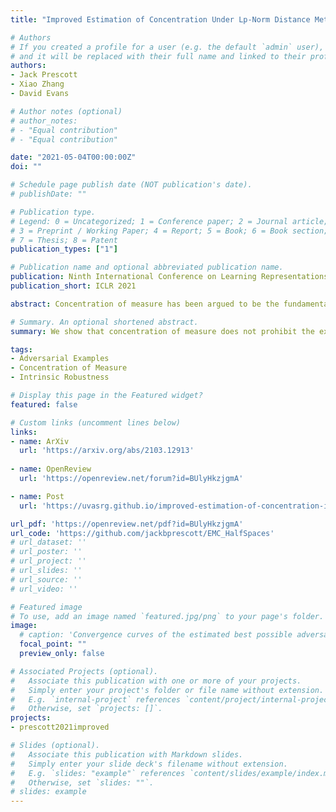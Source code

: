 ```yaml
---
title: "Improved Estimation of Concentration Under Lp-Norm Distance Metric Using Half Spaces"

# Authors
# If you created a profile for a user (e.g. the default `admin` user), write the username (folder name) here 
# and it will be replaced with their full name and linked to their profile.
authors:
- Jack Prescott
- Xiao Zhang
- David Evans

# Author notes (optional)
# author_notes:
# - "Equal contribution"
# - "Equal contribution"

date: "2021-05-04T00:00:00Z"
doi: ""

# Schedule page publish date (NOT publication's date).
# publishDate: ""

# Publication type.
# Legend: 0 = Uncategorized; 1 = Conference paper; 2 = Journal article;
# 3 = Preprint / Working Paper; 4 = Report; 5 = Book; 6 = Book section;
# 7 = Thesis; 8 = Patent
publication_types: ["1"]

# Publication name and optional abbreviated publication name.
publication: Ninth International Conference on Learning Representations
publication_short: ICLR 2021

abstract: Concentration of measure has been argued to be the fundamental cause of adversarial vulnerability. Mahloujifar et al. (2019) presented an empirical way to measure the concentration of a data distribution using samples, and employed it to find lower bounds on intrinsic robustness for several benchmark datasets. However, it remains unclear whether these lower bounds are tight enough to provide a useful approximation for the intrinsic robustness of a dataset. To gain a deeper understanding of the concentration of measure phenomenon, we first extend the Gaussian Isoperimetric Inequality to non-spherical Gaussian measures and arbitrary Lp-norms (p>=2). We leverage these theoretical insights to design a method that uses half-spaces to estimate the concentration of any empirical dataset under Lp-norm distance metrics. Our proposed algorithm is more efficient than Mahloujifar et al. (2019)'s, and experiments on synthetic datasets and image benchmarks demonstrate that it is able to find much tighter intrinsic robustness bounds. These tighter estimates provide further evidence that rules out intrinsic dataset concentration as a possible explanation for the adversarial vulnerability of state-of-the-art classifiers.

# Summary. An optional shortened abstract.
summary: We show that concentration of measure does not prohibit the existence of adversarially robust classifiers using a novel method of empirical concentration estimation.

tags: 
- Adversarial Examples
- Concentration of Measure
- Intrinsic Robustness

# Display this page in the Featured widget?
featured: false

# Custom links (uncomment lines below)
links:
- name: ArXiv
  url: 'https://arxiv.org/abs/2103.12913'
  
- name: OpenReview
  url: 'https://openreview.net/forum?id=BUlyHkzjgmA'

- name: Post
  url: 'https://uvasrg.github.io/improved-estimation-of-concentration-iclr-2021/'

url_pdf: 'https://openreview.net/pdf?id=BUlyHkzjgmA'
url_code: 'https://github.com/jackbprescott/EMC_HalfSpaces'
# url_dataset: ''
# url_poster: ''
# url_project: ''
# url_slides: ''
# url_source: ''
# url_video: ''

# Featured image
# To use, add an image named `featured.jpg/png` to your page's folder. 
image:
  # caption: 'Convergence curves of the estimated best possible adversarial risk'
  focal_point: ""
  preview_only: false

# Associated Projects (optional).
#   Associate this publication with one or more of your projects.
#   Simply enter your project's folder or file name without extension.
#   E.g. `internal-project` references `content/project/internal-project/index.md`.
#   Otherwise, set `projects: []`.
projects:
- prescott2021improved

# Slides (optional).
#   Associate this publication with Markdown slides.
#   Simply enter your slide deck's filename without extension.
#   E.g. `slides: "example"` references `content/slides/example/index.md`.
#   Otherwise, set `slides: ""`.
# slides: example
---
```


<!-- {{% callout note %}}
Click the *Cite* button above to demo the feature to enable visitors to import publication metadata into their reference management software.
{{% /callout %}}

{{% callout note %}}
Create your slides in Markdown - click the *Slides* button to check out the example.
{{% /callout %}}

Supplementary notes can be added here, including [code, math, and images](https://wowchemy.com/docs/writing-markdown-latex/). -->
